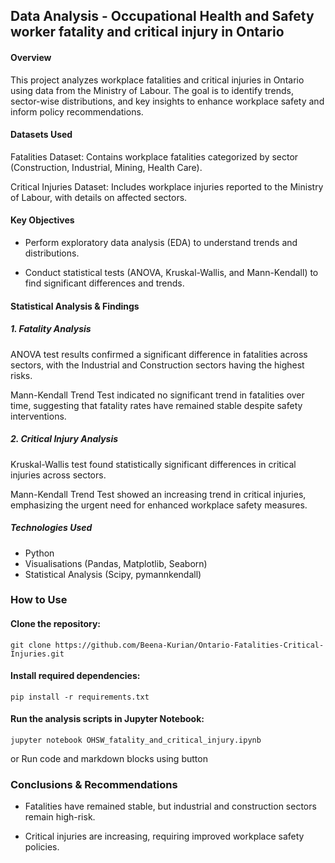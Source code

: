 ## Data Analysis - Occupational Health and Safety worker fatality and critical injury in Ontario

#### Overview

This project analyzes workplace fatalities and critical injuries in Ontario using data from the Ministry of Labour. The goal is to identify trends, sector-wise distributions, and key insights to enhance workplace safety and inform policy recommendations.

#### Datasets Used

Fatalities Dataset: Contains workplace fatalities categorized by sector (Construction, Industrial, Mining, Health Care).

Critical Injuries Dataset: Includes workplace injuries reported to the Ministry of Labour, with details on affected sectors.

#### Key Objectives

- Perform exploratory data analysis (EDA) to understand trends and distributions.

- Conduct statistical tests (ANOVA, Kruskal-Wallis, and Mann-Kendall) to find significant differences and trends.

#### Statistical Analysis & Findings

#####  1. Fatality Analysis

ANOVA test results confirmed a significant difference in fatalities across sectors, with the Industrial and Construction sectors having the highest risks.

Mann-Kendall Trend Test indicated no significant trend in fatalities over time, suggesting that fatality rates have remained stable despite safety interventions.

#####  2. Critical Injury Analysis

Kruskal-Wallis test found statistically significant differences in critical injuries across sectors.

Mann-Kendall Trend Test showed an increasing trend in critical injuries, emphasizing the urgent need for enhanced workplace safety measures.

##### Technologies Used

* Python
* Visualisations (Pandas, Matplotlib, Seaborn)
* Statistical Analysis (Scipy, pymannkendall)

### How to Use

#### Clone the repository:

`git clone https://github.com/Beena-Kurian/Ontario-Fatalities-Critical-Injuries.git`

#### Install required dependencies:

`pip install -r requirements.txt`

#### Run the analysis scripts in Jupyter Notebook:

`jupyter notebook OHSW_fatality_and_critical_injury.ipynb`

or Run code and markdown blocks using button

### Conclusions & Recommendations

* Fatalities have remained stable, but industrial and construction sectors remain high-risk.

* Critical injuries are increasing, requiring improved workplace safety policies.


